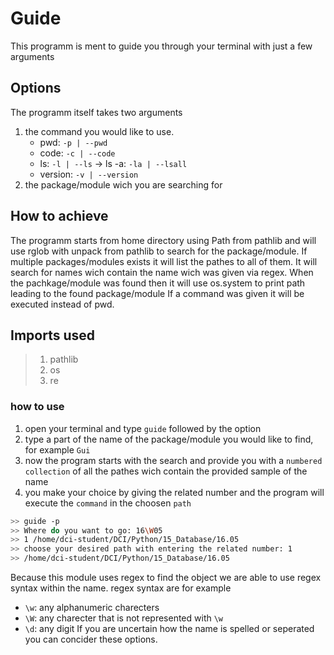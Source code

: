 # Guide

This programm is ment to guide you through your terminal with just a few arguments

## Options

The programm itself takes two arguments 
   1. the command you would like to use.
      - pwd: `-p | --pwd`
      - code: `-c | --code`
      - ls: `-l | --ls` -> ls -a: `-la | --lsall`
      - version: `-v | --version`
   2. the package/module wich you are searching for 

## How to achieve 
The programm starts from home directory using Path from pathlib and will use rglob with unpack from pathlib to search for the package/module.
If multiple packages/modules exists it will list the pathes to all of them.
It will search for names wich contain the name wich was given via regex.
When the pachkage/module was found then it will use os.system to print path leading to the found package/module
If a command was given it will be executed instead of pwd.

## Imports used

> 1. pathlib
> 2. os
> 3. re

### how to use 

1. open your terminal and type `guide` followed by the option
2. type a part of the name of the package/module you would like to find, for example `Gui`
3. now the program starts with the search and provide you with a `numbered collection` of all the pathes wich contain the provided sample of the name
4. you make your choice by giving the related number and the program will execute the `command` in the choosen `path`

```bash
>> guide -p
>> Where do you want to go: 16\W05
>> 1 /home/dci-student/DCI/Python/15_Database/16.05
>> choose your desired path with entering the related number: 1
>> /home/dci-student/DCI/Python/15_Database/16.05
```

Because this module uses regex to find the object we are able to use regex syntax within the name.
regex syntax are for example 
- `\w`: any alphanumeric charecters
- `\W`: any charecter that is not represented with `\w`
- `\d`: any digit
If you are uncertain how the name is spelled or seperated you can concider these options.
